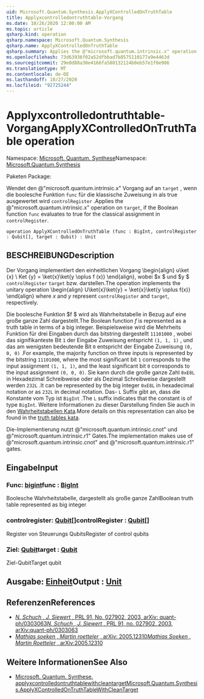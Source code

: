```yaml
---
uid: Microsoft.Quantum.Synthesis.ApplyXControlledOnTruthTable
title: Applyxcontrolledontruthtable-Vorgang
ms.date: 10/26/2020 12:00:00 AM
ms.topic: article
qsharp.kind: operation
qsharp.namespace: Microsoft.Quantum.Synthesis
qsharp.name: ApplyXControlledOnTruthTable
qsharp.summary: Applies the @"microsoft.quantum.intrinsic.x" operation on `target`, if the Boolean function `func` evaluates to true for the classical assignment in `controlRegister`.
ms.openlocfilehash: 73d63936f02a52dfbbad7b8575110177a9e4463d
ms.sourcegitcommit: 29e0d88a30e4166fa580132124b0eb57e1f0e986
ms.translationtype: MT
ms.contentlocale: de-DE
ms.lasthandoff: 10/27/2020
ms.locfileid: "92725244"
---
```

# <a name="applyxcontrolledontruthtable-operation"></a><span data-ttu-id="aaa56-102">Applyxcontrolledontruthtable-Vorgang</span><span class="sxs-lookup"><span data-stu-id="aaa56-102">ApplyXControlledOnTruthTable operation</span></span>

<span data-ttu-id="aaa56-103">Namespace: [Microsoft. Quantum. Synthese](xref:Microsoft.Quantum.Synthesis)</span><span class="sxs-lookup"><span data-stu-id="aaa56-103">Namespace: [Microsoft.Quantum.Synthesis](xref:Microsoft.Quantum.Synthesis)</span></span>

<span data-ttu-id="aaa56-104">Paketen [](https://nuget.org/packages/)</span><span class="sxs-lookup"><span data-stu-id="aaa56-104">Package: [](https://nuget.org/packages/)</span></span>


<span data-ttu-id="aaa56-105">Wendet den @"microsoft.quantum.intrinsic.x" Vorgang auf an `target` , wenn die boolesche Funktion `func` für die klassische Zuweisung in als true ausgewertet wird `controlRegister` .</span><span class="sxs-lookup"><span data-stu-id="aaa56-105">Applies the @"microsoft.quantum.intrinsic.x" operation on `target`, if the Boolean function `func` evaluates to true for the classical assignment in `controlRegister`.</span></span>

```qsharp
operation ApplyXControlledOnTruthTable (func : BigInt, controlRegister : Qubit[], target : Qubit) : Unit
```


## <a name="description"></a><span data-ttu-id="aaa56-106">BESCHREIBUNG</span><span class="sxs-lookup"><span data-stu-id="aaa56-106">Description</span></span>

<span data-ttu-id="aaa56-107">Der Vorgang implementiert den einheitlichen Vorgang \begin{align} u\ket {x} \ Ket {y} = \ket{x}\ket{y \oplus f (x)} \end{align}, wobei $x $ und $y $ `controlRegister` `target` bzw. darstellen.</span><span class="sxs-lookup"><span data-stu-id="aaa56-107">The operation implements the unitary operation \begin{align} U\ket{x}\ket{y} = \ket{x}\ket{y \oplus f(x)} \end{align} where $x$ and $y$ represent `controlRegister` and `target`, respectively.</span></span>

<span data-ttu-id="aaa56-108">Die boolesche Funktion $f $ wird als Wahrheitstabelle in Bezug auf eine große ganze Zahl dargestellt.</span><span class="sxs-lookup"><span data-stu-id="aaa56-108">The Boolean function $f$ is represented as a truth table in terms of a big integer.</span></span>
<span data-ttu-id="aaa56-109">Beispielsweise wird die Mehrheits Funktion für drei Eingaben durch das bitstring dargestellt `11101000` , wobei das signifikanteste Bit `1` der Eingabe Zuweisung entspricht `(1, 1, 1)` , und das am wenigsten bedeutende Bit `0` entspricht der Eingabe Zuweisung `(0, 0, 0)` .</span><span class="sxs-lookup"><span data-stu-id="aaa56-109">For example, the majority function on three inputs is represented by the bitstring `11101000`, where the most significant bit `1` corresponds to the input assignment `(1, 1, 1)`, and the least significant bit `0` corresponds to the input assignment `(0, 0, 0)`.</span></span>
<span data-ttu-id="aaa56-110">Sie kann durch die große ganze Zahl `0xE8L` in Hexadezimal Schreibweise oder als Dezimal Schreibweise dargestellt werden `232L` .</span><span class="sxs-lookup"><span data-stu-id="aaa56-110">It can be represented by the big integer `0xE8L` in hexadecimal notation or as `232L` in decimal notation.</span></span>  <span data-ttu-id="aaa56-111">Das- `L` Suffix gibt an, dass die Konstante vom Typ ist `BigInt` .</span><span class="sxs-lookup"><span data-stu-id="aaa56-111">The `L` suffix indicates that the constant is of type `BigInt`.</span></span>
<span data-ttu-id="aaa56-112">Weitere Informationen zu dieser Darstellung finden Sie auch in den [Wahrheitstabellen Kata](https://github.com/microsoft/QuantumKatas/tree/main/TruthTables).</span><span class="sxs-lookup"><span data-stu-id="aaa56-112">More details on this representation can also be found in the [truth tables kata](https://github.com/microsoft/QuantumKatas/tree/main/TruthTables).</span></span>

<span data-ttu-id="aaa56-113">Die-Implementierung nutzt @"microsoft.quantum.intrinsic.cnot" und @"microsoft.quantum.intrinsic.r1" Gates.</span><span class="sxs-lookup"><span data-stu-id="aaa56-113">The implementation makes use of @"microsoft.quantum.intrinsic.cnot" and @"microsoft.quantum.intrinsic.r1" gates.</span></span>

## <a name="input"></a><span data-ttu-id="aaa56-114">Eingabe</span><span class="sxs-lookup"><span data-stu-id="aaa56-114">Input</span></span>

### <a name="func--bigint"></a><span data-ttu-id="aaa56-115">Func: [bigint](xref:microsoft.quantum.lang-ref.bigint)</span><span class="sxs-lookup"><span data-stu-id="aaa56-115">func : [BigInt](xref:microsoft.quantum.lang-ref.bigint)</span></span>

<span data-ttu-id="aaa56-116">Boolesche Wahrheitstabelle, dargestellt als große ganze Zahl</span><span class="sxs-lookup"><span data-stu-id="aaa56-116">Boolean truth table represented as big integer</span></span>


### <a name="controlregister--qubit"></a><span data-ttu-id="aaa56-117">controlregister: [Qubit](xref:microsoft.quantum.lang-ref.qubit)[]</span><span class="sxs-lookup"><span data-stu-id="aaa56-117">controlRegister : [Qubit](xref:microsoft.quantum.lang-ref.qubit)[]</span></span>

<span data-ttu-id="aaa56-118">Register von Steuerungs Qubits</span><span class="sxs-lookup"><span data-stu-id="aaa56-118">Register of control qubits</span></span>


### <a name="target--qubit"></a><span data-ttu-id="aaa56-119">Ziel: [Qubit](xref:microsoft.quantum.lang-ref.qubit)</span><span class="sxs-lookup"><span data-stu-id="aaa56-119">target : [Qubit](xref:microsoft.quantum.lang-ref.qubit)</span></span>

<span data-ttu-id="aaa56-120">Ziel-Qubit</span><span class="sxs-lookup"><span data-stu-id="aaa56-120">Target qubit</span></span>



## <a name="output--unit"></a><span data-ttu-id="aaa56-121">Ausgabe: [Einheit](xref:microsoft.quantum.lang-ref.unit)</span><span class="sxs-lookup"><span data-stu-id="aaa56-121">Output : [Unit](xref:microsoft.quantum.lang-ref.unit)</span></span>



## <a name="references"></a><span data-ttu-id="aaa56-122">Referenzen</span><span class="sxs-lookup"><span data-stu-id="aaa56-122">References</span></span>

- [<span data-ttu-id="aaa56-123">*N. Schuch* , *J. Siewert* , PRL 91, No. 027902, 2003, arXiv: quant-ph/0303063</span><span class="sxs-lookup"><span data-stu-id="aaa56-123">*N. Schuch* , *J. Siewert* , PRL 91, no. 027902, 2003, arXiv:quant-ph/0303063</span></span>](https://arxiv.org/abs/quant-ph/0303063)
- [<span data-ttu-id="aaa56-124">*Mathias soeken* , *Martin roetteler* , arXiv: 2005.12310</span><span class="sxs-lookup"><span data-stu-id="aaa56-124">*Mathias Soeken* , *Martin Roetteler* , arXiv:2005.12310</span></span>](https://arxiv.org/abs/2005.12310)

## <a name="see-also"></a><span data-ttu-id="aaa56-125">Weitere Informationen</span><span class="sxs-lookup"><span data-stu-id="aaa56-125">See Also</span></span>

- [<span data-ttu-id="aaa56-126">Microsoft. Quantum. Synthese. applyxcontrolledontruthtablewithcleantarget</span><span class="sxs-lookup"><span data-stu-id="aaa56-126">Microsoft.Quantum.Synthesis.ApplyXControlledOnTruthTableWithCleanTarget</span></span>](xref:Microsoft.Quantum.Synthesis.ApplyXControlledOnTruthTableWithCleanTarget)